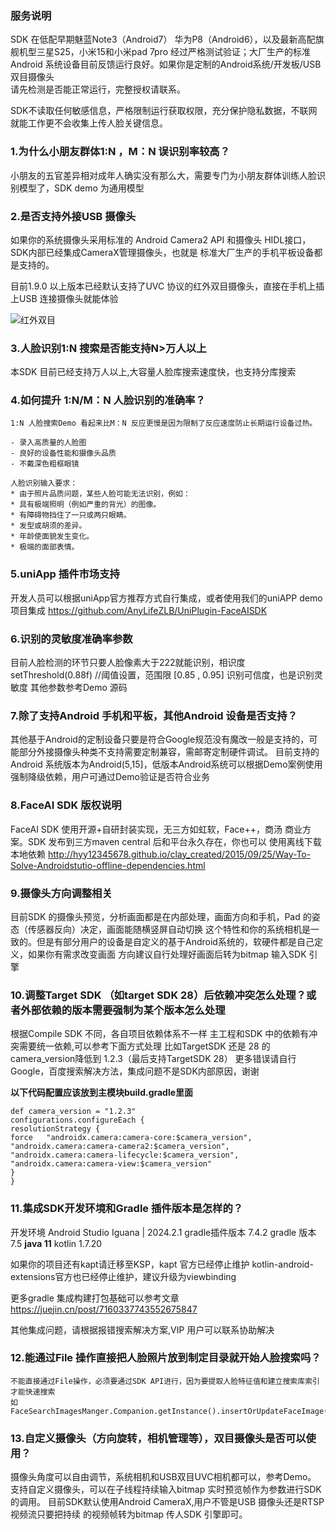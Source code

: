 ###  服务说明
  SDK 在低配早期魅蓝Note3（Android7） 华为P8（Android6），以及最新高配旗舰机型三星S25，小米15和小米pad 7pro
  经过严格测试验证；大厂生产的标准Android 系统设备目前反馈运行良好。如果你是定制的Android系统/开发板/USB双目摄像头  
  请先检测是否能正常运行，完整授权请联系。
  
  SDK不读取任何敏感信息，严格限制运行获取权限，充分保护隐私数据，不联网就能工作更不会收集上传人脸关键信息。

### 1.为什么小朋友群体1:N ，M：N 误识别率较高？
   小朋友的五官差异相对成年人确实没有那么大，需要专门为小朋友群体训练人脸识别模型了，SDK demo 为通用模型

### 2.是否支持外接USB 摄像头
   如果你的系统摄像头采用标准的 Android Camera2 API 和摄像头 HIDL接口，SDK内部已经集成CameraX管理摄像头，也就是
   标准大厂生产的手机平板设备都是支持的。
   
   目前1.9.0 以上版本已经默认支持了UVC 协议的红外双目摄像头，直接在手机上插上USB 连接摄像头就能体验

   ![红外双目](https://github.com/user-attachments/assets/3e96879d-0757-409e-894b-5d1d0e80231c)

### 3.人脸识别1:N 搜索是否能支持N>万人以上
   本SDK 目前已经支持万人以上,大容量人脸库搜索速度快，也支持分库搜索

### 4.如何提升 1:N/M：N 人脸识别的准确率？
    1:N 人脸搜索Demo 看起来比M：N 反应更慢是因为限制了反应速度防止长期运行设备过热。   

    - 录入高质量的人脸图
    - 良好的设备性能和摄像头品质
    - 不戴深色粗框眼镜

    人脸识别输入要求：
    * 由于照片品质问题，某些人脸可能无法识别，例如：
    * 具有极端照明（例如严重的背光）的图像。
    * 有障碍物挡住了一只或两只眼睛。
    * 发型或胡须的差异。
    * 年龄使面貌发生变化。
    * 极端的面部表情。

### 5.uniApp 插件市场支持
开发人员可以根据uniApp官方推荐方式自行集成，或者使用我们的uniAPP demo项目集成  https://github.com/AnyLifeZLB/UniPlugin-FaceAISDK

### 6.识别的灵敏度准确率参数
   目前人脸检测的环节只要人脸像素大于222就能识别，相识度setThreshold(0.88f) //阈值设置，范围限 [0.85 , 0.95] 识别可信度，也是识别灵敏度
   其他参数参考Demo 源码
   
### 7.除了支持Android 手机和平板，其他Android 设备是否支持？
   其他基于Android的定制设备只要是符合Google规范没有魔改一般是支持的，可能部分外接摄像头种类不支持需要定制兼容，需邮寄定制硬件调试。
   目前支持的Android 系统版本为Android(5,15]，低版本Android系统可以根据Demo案例使用强制降级依赖，用户可通过Demo验证是否符合业务

### 8.FaceAI SDK 版权说明
   FaceAI SDK 使用开源+自研封装实现，无三方如虹软，Face++，商汤 商业方案。SDK 发布到三方maven central 后和平台永久存在，你也可以
使用离线下载本地依赖 http://hyy12345678.github.io/clay_created/2015/09/25/Way-To-Solve-Androidstutio-offline-dependencies.html

### 9.摄像头方向调整相关
   目前SDK 的摄像头预览，分析画面都是在内部处理，画面方向和手机，Pad 的姿态（传感器反向）决定，画面能随横竖屏自动切换
这个特性和你的系统相机是一致的。但是有部分用户的设备是自定义的基于Android系统的，软硬件都是自己定义，如果你有需求改变画面
方向建议自行处理好画面后转为bitmap 输入SDK 引擎

### 10.调整Target SDK （如target SDK 28）后依赖冲突怎么处理？或者外部依赖的版本需要强制为某个版本怎么处理
   根据Compile SDK 不同，各自项目依赖体系不一样
   主工程和SDK 中的依赖有冲突需要统一依赖,可以参考下面方式处理
   比如TargetSDK 还是 28 的camera_version降低到 1.2.3（最后支持TargetSDK 28）
   更多错误请自行Google，百度搜索解决方法，集成问题不是SDK内部原因，谢谢

   **以下代码配置应该放到主模块build.gradle里面**

   ```
   def camera_version = "1.2.3"
   configurations.configureEach {
   resolutionStrategy {
   force   "androidx.camera:camera-core:$camera_version",
   "androidx.camera:camera-camera2:$camera_version",
   "androidx.camera:camera-lifecycle:$camera_version",
   "androidx.camera:camera-view:$camera_version"
   }
   }
   ```
   
### 11.集成SDK开发环境和Gradle 插件版本是怎样的？
  开发环境 Android Studio Iguana | 2024.2.1
  gradle插件版本 7.4.2  gradle 版本 7.5 
  **java 11**  kotlin 1.7.20

  如果你的项目还有kapt请迁移至KSP，kapt 官方已经停止维护
  kotlin-android-extensions官方也已经停止维护，建议升级为viewbinding

  更多gradle 集成构建打包基础可以参考文章 https://juejin.cn/post/7160337743552675847

  其他集成问题，请根据报错搜索解决方案,VIP 用户可以联系协助解决


### 12.能通过File 操作直接把人脸照片放到制定目录就开始人脸搜索吗？

    不能直接通过File操作，必须要通过SDK API进行，因为要提取人脸特征值和建立搜索库索引才能快速搜索
    如FaceSearchImagesManger.Companion.getInstance().insertOrUpdateFaceImage()

### 13.自定义摄像头（方向旋转，相机管理等），双目摄像头是否可以使用？
   摄像头角度可以自由调节，系统相机和USB双目UVC相机都可以，参考Demo。
   支持自定义摄像头，可以在子线程持续输入bitmap 实时预览帧作为参数进行SDK 的调用。 
   目前SDK默认使用Android CameraX,用户不管是USB 摄像头还是RTSP 视频流只要把持续
   的视频帧转为bitmap 传人SDK 引擎即可。



